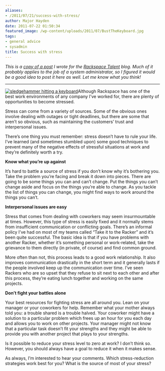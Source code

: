 ```yaml
---
aliases:
- /2011/07/21/success-with-stress/
author: Major Hayden
date: 2011-07-22 01:50:34
featured_image: /wp-content/uploads/2011/07/BustTheKeyboard.jpg
tags:
- general advice
- sysadmin
title: Success with stress
---
```


_This is a [copy of a post][1] I wrote for the [Rackspace Talent][2] blog. Much of it probably applies to the job of a system administrator, so I figured it would be a good idea to post it here as well. Let me know what you think!_

* * *

[<img src="/wp-content/uploads/2011/07/BustTheKeyboard-199x300.jpg" alt="sledgehammer hitting a keyboard" title="success with stress" width="199" height="300" class="alignright size-medium wp-image-2356" srcset="/wp-content/uploads/2011/07/BustTheKeyboard-199x300.jpg 199w, /wp-content/uploads/2011/07/BustTheKeyboard.jpg 682w" sizes="(max-width: 199px) 100vw, 199px" />][3]Although Rackspace has one of the best work environments of any company I’ve worked for, there are plenty of opportunities to become stressed.</p>

Stress can come from a variety of sources. Some of the obvious ones involve dealing with outages or tight deadlines, but there are some that aren’t so obvious, such as maintaining the customers’ trust and interpersonal issues.

There’s one thing you must remember: stress doesn’t have to rule your life. I’ve learned (and sometimes stumbled upon) some good techniques to prevent many of the negative effects of stressful situations at work and they’re definitely worth a try.

**Know what you’re up against**

It’s hard to battle a source of stress if you don’t know why it’s bothering you. Take the problem you’re facing and break it down into pieces. There are going to be some things you can and can’t change. Put the things you can’t change aside and focus on the things you’re able to change. As you tackle the list of things you can change, you might find ways to work around the things you can’t.

**Interpersonal issues are easy**

Stress that comes from dealing with coworkers may seem insurmountable at times. However, this type of stress is easily fixed and it normally stems from insufficient communication or conflicting goals. There’s an informal policy I’ve had on most of my teams called “Take it to the Racker” and it’s been quite successful. The basic idea is that if you have problems with another Racker, whether it’s something personal or work-related, take the grievance to them directly (in private, of course) and find common ground.

More often than not, this process leads to a good work relationship. It also improves communication drastically in the short term and it generally lasts if the people involved keep up the communication over time. I’ve seen Rackers who are so upset that they refuse to sit next to each other and after this process, they’re eating lunch together and working on the same projects.

**Don’t fight your battles alone**

Your best resources for fighting stress are all around you. Lean on your manager or your coworkers for help. Remember what your mother always told you: a trouble shared is a trouble halved. Your coworker might have a solution to a particular problem which frees up an hour for you each day and allows you to work on other projects. Your manager might not know that a particular task doesn’t fit your strengths and they might be able to provide you with another project that plays to your strengths.

Is it possible to reduce your stress level to zero at work? I don’t think so. However, you should always have a goal to reduce it when it makes sense.

As always, I’m interested to hear your comments. Which stress-reduction strategies work best for you? What is the source of most of your stress?

 [1]: http://rackertalent.com/rackers/success-with-stress/
 [2]: http://rackertalent.com/rackers/
 [3]: /wp-content/uploads/2011/07/BustTheKeyboard.jpg